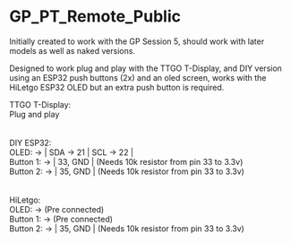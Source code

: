 # GP_PT_Remote_Public

Initially created to work with the GP Session 5, should work with later models as well as naked versions. 

Designed to work plug and play with the TTGO T-Display, and DIY version using an ESP32 push buttons (2x) and an oled screen, works with the HiLetgo ESP32 OLED but an extra push button is required. 

TTGO T-Display: <br />
Plug and play <br />
<br />
<br />
DIY ESP32: <br />
OLED: -> | SDA -> 21 | SCL -> 22 | <br />
Button 1: -> | 33, GND | (Needs 10k resistor from pin 33 to 3.3v) <br />
Button 2: -> | 35, GND | (Needs 10k resistor from pin 33 to 3.3v) <br />
<br />
<br />
HiLetgo:<br />
OLED: -> (Pre connected) <br />
Button 1: -> (Pre connected)<br />
Button 2: -> | 35, GND | (Needs 10k resistor from pin 33 to 3.3v) <br />

